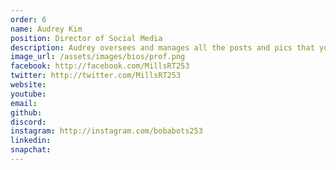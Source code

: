 ```yaml
---
order: 6
name: Audrey Kim
position: Director of Social Media
description: Audrey oversees and manages all the posts and pics that you see from HAX's social media platforms! She's excited to put in her share of work for HAX and can't wait to see what the future will hold for our future nonprofit! When she's not crying about life, Audrey likes to go buy boba, feast with Korean food, and consume confectioneries! In the future, she'd like to change the world - she needs a plan for that right now though. Feel free to hit her up with ideas! 
image_url: /assets/images/bios/prof.png
facebook: http://facebook.com/MillsRT253
twitter: http://twitter.com/MillsRT253
website: 
youtube: 
email: 
github: 
discord: 
instagram: http://instagram.com/bobabots253
linkedin: 
snapchat: 
---
```

